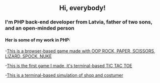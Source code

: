 <h2 align="center" >Hi, everybody!</2h>


### I'm PHP back-end developer from Latvia, father of two sons, and an open-minded person

#### Her is some of my work in PHP:

-<a href="https://github.com/artursBiezbardis/HomeWork2/tree/master/rps" >This is a browser-based game made with OOP ROCK, PAPER, SCISSORS, LIZARD, SPOCK, NUKE</a>

 -<a href="https://github.com/artursBiezbardis/homeWork/blob/master/Basics%20to%2019.09/array/tic-tac-toe!!.php" >This is the first game I made, it's terminal-based TIC TAC TOE</a>
 
 -<a href="https://github.com/artursBiezbardis/HomeWork2/pull/2/commits/c346e2a5f77cef08884cf9348a90838ac63994a1.php">This is a terminal-based simulation of shop and costumer</a>
